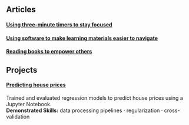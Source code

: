 ## Articles  
#### [Using three-minute timers to stay focused](https://github.com/maximilian-ho/articles/blob/main/using_three-minute_timers_to_stay_focused.md)  
#### [Using software to make learning materials easier to navigate](https://github.com/maximilian-ho/articles/blob/main/using_software_to_make_learning_materials_easier_to_navigate.md)  
#### [Reading books to empower others](https://github.com/maximilian-ho/articles/blob/main/reading_books_to_empower_others.md)      

## Projects
#### [Predicting house prices](https://github.com/maximilian-ho/Data-Analytics-Projects/blob/main/House%20Prices%20Prediction/house-prices-prediction.ipynb) 
Trained and evaluated regression models to predict house prices using a Jupyter Notebook.  
**Demonstrated Skills:** data processing pipelines · regularization · cross-validation  

